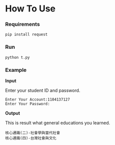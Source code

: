 # How To Use 
### Requirements
```shell=
pip install request
```

### Run
```shell=
python t.py
```

### Example

**Input**

Enter your student ID and password.

```
Enter Your Account:1104137127
Enter Your Password:
```
**Output**

This is result what general educations you learned.

```
核心通識(二)-社會學與當代社會
核心通識(四)-台灣社會與文化
```
